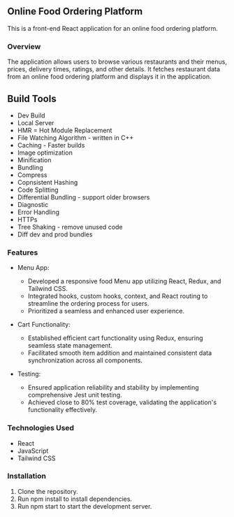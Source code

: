 ## Online Food Ordering Platform
This is a front-end React application for an online food ordering platform.

### Overview
The application allows users to browse various restaurants and their menus, prices, delivery times, ratings, and other details. It fetches restaurant data from an online food ordering platform and displays it in the application.

## Build Tools
- Dev Build
- Local Server
- HMR = Hot Module Replacement
- File Watching Algorithm - written in C++
- Caching - Faster builds
- Image optimization
- Minification
- Bundling
- Compress
- Copnsistent Hashing
- Code Splitting
- Differential Bundling - support older browsers
- Diagnostic
- Error Handling
- HTTPs
- Tree Shaking - remove unused code
- Diff dev and prod bundles

### Features
- Menu App:
  - Developed a responsive food Menu app utilizing React, Redux, and Tailwind CSS.
  - Integrated hooks, custom hooks, context, and React routing to streamline the ordering process for users.
  - Prioritized a seamless and enhanced user experience.

- Cart Functionality:
  - Established efficient cart functionality using Redux, ensuring seamless state management.
  - Facilitated smooth item addition and maintained consistent data synchronization across all components.

- Testing:
  - Ensured application reliability and stability by implementing comprehensive Jest unit testing.
  - Achieved close to 80% test coverage, validating the application's functionality effectively.


### Technologies Used
- React
- JavaScript
- Tailwind CSS

### Installation
1. Clone the repository.
2. Run npm install to install dependencies.
3. Run npm start to start the development server.
